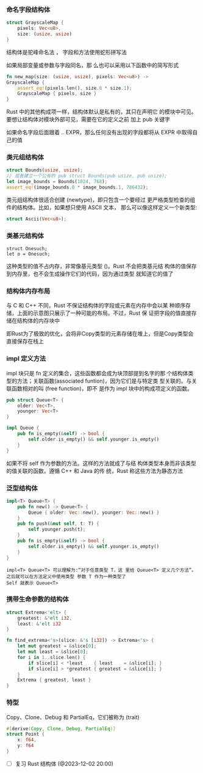 ### 命名字段结构体
```rust
struct GrayscaleMap {
    pixels: Vec<u8>,
    size: (usize, usize)
}
```

结构体是驼峰命名法 ， 字段和方法使用蛇形拼写法

如果局部变量或参数与字段同名，那 么也可以采用以下函数中的简写形式
```rust
fn new_map(size: (usize, usize), pixels: Vec<u8>) ->
GrayscaleMap {
    assert_eq!(pixels.len(), size.0 * size.1);
    GrayscaleMap { pixels, size }
}
```

Rust 中的其他构成项一样，结构体默认是私有的，其只在声明它 的模块中可见。要想让结构体对模块外部可见，需要在它的定义之前 加上 pub 关键字

如果命名字段后面跟着 .. EXPR，那么任何没有出现的字段都将从 EXPR 中取得自己的值

### 类元组结构体

```rust
struct Bounds(usize, usize);
// 或者建立一个公有的 pub struct Bounds(pub usize, pub usize);
let image_bounds = Bounds(1024, 768);
assert_eq!(image_bounds.0 * image_bounds.1, 786432);
```

类元组结构体很适合创建 (newtype)，即只包含一个要经过 更严格类型检查的组件的结构体。比如，如果想只使用 ASCII 文本， 那么可以像这样定义一个新类型:
```rust
struct Ascii(Vec<u8>);
```

### 类基元结构体

```
struct Onesuch;
let o = Onesuch;
```

这种类型的值不占内存，非常像基元类型 ()。Rust 不会把类基元结 构体的值保存到内存里，也不会生成操作它们的代码，因为通过类型 就知道它的值了

### 结构体内存布局

与 C 和 C++ 不同，Rust 不保证结构体的字段或元素在内存中会以某 种顺序存储，上面的示意图只展示了一种可能的布局。不过，Rust 保 证把字段的值直接存储在结构体的内存块中

即Rust为了极致的优化，会将非Copy类型的元素存储在堆上，但是Copy类型会直接保存在栈上

### impl 定义方法

impl 块只是 fn 定义的集合，这些函数都会成为块顶部提到名字的那 个结构体类型的方法；关联函数(associated funtion)，因为它们是与特定类 型关联的。与关联函数相对的叫 (free function)，即不 是作为 impl 块中的构成项定义的函数。

```rust
pub struct Queue<T> {
    older: Vec<T>,
    younger: Vec<T>
}

impl Queue {
    pub fn is_empty(&self) -> bool {
        self.older.is_empty() && self.younger.is_empty()
    }
}
```

如果不将 self 作为参数的方法。这样的方法就成了与结 构体类型本身而非该类型的值关联的函数。遵循 C++ 和 Java 的传 统，Rust 称这些方法为静态方法

### 泛型结构体

```rust
impl<T> Queue<T> {
    pub fn new() -> Queue<T> {
        Queue { older: Vec::new(), younger: Vec::new() }
    }
    pub fn push(&mut self, t: T) {
        self.younger.push(t);
    }
    pub fn is_empty(&self) -> bool {
        self.older.is_empty() && self.younger.is_empty()
    }
}
```

```
impl<T> Queue<T> 可以理解为:“对于任意类型 T，这 里给 Queue<T> 定义几个方法”。之后就可以在方法定义中使用类型 参数 T 作为一种类型了
Self 就表示 Queue<T>
```

### 携带生命参数的结构体

```rust
struct Extrema<'elt> {
    greatest: &'elt i32,
    least: &'elt i32
}

fn find_extrema<'s>(slice: &'s [i32]) -> Extrema<'s> {
    let mut greatest = &slice[0];
    let mut least = &slice[0];
    for i in 1..slice.len() {
        if slice[i] < *least    { least    = &slice[i]; }
        if slice[i] > *greatest { greatest = &slice[i]; }
    }
    Extrema { greatest, least }
}

```

### 特型

Copy、Clone、Debug 和 PartialEq，它们被称为 (trait)
```rust
#[derive(Copy, Clone, Debug, PartialEq)]
struct Point {
	x: f64,
	y: f64 
}
```



- [ ] 复习 Rust 结构体 (@2023-12-02 20:00)